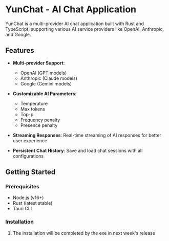 # YunChat - AI Chat Application

YunChat is a multi-provider AI chat application built with Rust and TypeScript, supporting various AI service providers
like OpenAI, Anthropic, and Google.

## Features

- **Multi-provider Support**:
    - OpenAI (GPT models)
    - Anthropic (Claude models)
    - Google (Gemini models)

- **Customizable AI Parameters**:
    - Temperature
    - Max tokens
    - Top-p
    - Frequency penalty
    - Presence penalty

- **Streaming Responses**: Real-time streaming of AI responses for better user experience

- **Persistent Chat History**: Save and load chat sessions with all configurations

## Getting Started

### Prerequisites

- Node.js (v16+)
- Rust (latest stable)
- Tauri CLI

### Installation

1. The installation will be completed by the exe in next week's release